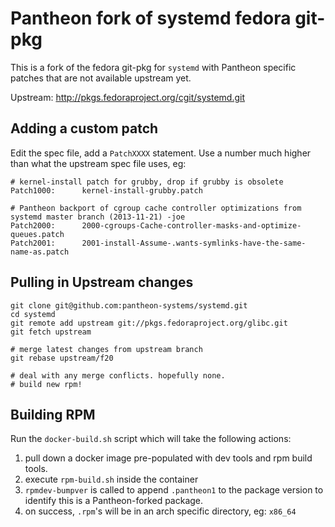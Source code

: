 Pantheon fork of systemd fedora git-pkg
=====================================

This is a fork of the fedora git-pkg for `systemd` with Pantheon
specific patches that are not available upstream yet.

Upstream: http://pkgs.fedoraproject.org/cgit/systemd.git

Adding a custom patch
---------------------

Edit the spec file, add a `PatchXXXX` statement. Use a number much
higher than what the upstream spec file uses, eg:

```
# kernel-install patch for grubby, drop if grubby is obsolete
Patch1000:      kernel-install-grubby.patch
 
# Pantheon backport of cgroup cache controller optimizations from systemd master branch (2013-11-21) -joe
Patch2000:      2000-cgroups-Cache-controller-masks-and-optimize-queues.patch
Patch2001:      2001-install-Assume-.wants-symlinks-have-the-same-name-as.patch

```

Pulling in Upstream changes
---------------------------

```
git clone git@github.com:pantheon-systems/systemd.git
cd systemd
git remote add upstream git://pkgs.fedoraproject.org/glibc.git
git fetch upstream

# merge latest changes from upstream branch
git rebase upstream/f20

# deal with any merge conflicts. hopefully none.
# build new rpm!
```

Building RPM
------------

Run the `docker-build.sh` script which will take the following actions:

1. pull down a docker image pre-populated with dev tools and rpm
  build tools.
2. execute `rpm-build.sh` inside the container
3. `rpmdev-bumpver` is called to append `.pantheon1` to the package version
  to identify this is a Pantheon-forked package.
3. on success, `.rpm`'s will be in an arch specific directory, eg: `x86_64`
